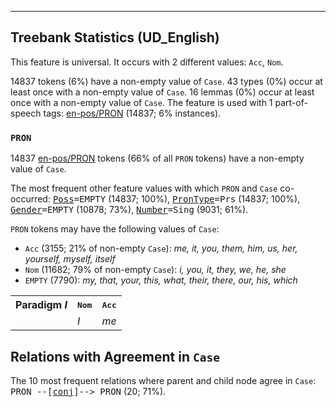 

--------------------------------------------------------------------------------

## Treebank Statistics (UD_English)

This feature is universal.
It occurs with 2 different values: `Acc`, `Nom`.

14837 tokens (6%) have a non-empty value of `Case`.
43 types (0%) occur at least once with a non-empty value of `Case`.
16 lemmas (0%) occur at least once with a non-empty value of `Case`.
The feature is used with 1 part-of-speech tags: [en-pos/PRON]() (14837; 6% instances).

### `PRON`

14837 [en-pos/PRON]() tokens (66% of all `PRON` tokens) have a non-empty value of `Case`.

The most frequent other feature values with which `PRON` and `Case` co-occurred: <tt><a href="Poss.html">Poss</a>=EMPTY</tt> (14837; 100%), <tt><a href="PronType.html">PronType</a>=Prs</tt> (14837; 100%), <tt><a href="Gender.html">Gender</a>=EMPTY</tt> (10878; 73%), <tt><a href="Number.html">Number</a>=Sing</tt> (9031; 61%).

`PRON` tokens may have the following values of `Case`:

* `Acc` (3155; 21% of non-empty `Case`): <em>me, it, you, them, him, us, her, yourself, myself, itself</em>
* `Nom` (11682; 79% of non-empty `Case`): <em>i, you, it, they, we, he, she</em>
* `EMPTY` (7790): <em>my, that, your, this, what, their, there, our, his, which</em>

<table>
  <tr><th>Paradigm <i>I</i></th><th><tt>Nom</tt></th><th><tt>Acc</tt></th></tr>
  <tr><td><tt></tt></td><td><em>I</em></td><td><em>me</em></td></tr>
</table>

## Relations with Agreement in `Case`

The 10 most frequent relations where parent and child node agree in `Case`:
<tt>PRON --[<a href="../dep/conj.html">conj</a>]--> PRON</tt> (20; 71%).

